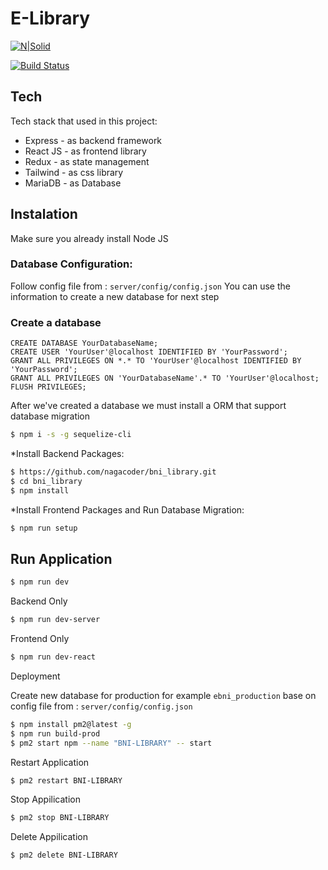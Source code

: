 # E-Library

[![N|Solid](https://cldup.com/dTxpPi9lDf.thumb.png)](https://nodesource.com/products/nsolid)

[![Build Status](https://travis-ci.org/joemccann/dillinger.svg?branch=master)](https://travis-ci.org/joemccann/dillinger)

## Tech

Tech stack that used in this project:

- Express - as backend framework
- React JS - as frontend library
- Redux - as state management
- Tailwind - as css library
- MariaDB - as Database

## Instalation

Make sure you already install Node JS

### Database Configuration:

Follow config file from :
`server/config/config.json`
You can use the information to create a new database for next step

### Create a database

```
CREATE DATABASE YourDatabaseName;
CREATE USER 'YourUser'@localhost IDENTIFIED BY 'YourPassword';
GRANT ALL PRIVILEGES ON *.* TO 'YourUser'@localhost IDENTIFIED BY 'YourPassword';
GRANT ALL PRIVILEGES ON 'YourDatabaseName'.* TO 'YourUser'@localhost;
FLUSH PRIVILEGES;
```

After we've created a database we must install a ORM that support database migration

```sh
$ npm i -s -g sequelize-cli
```

\*Install Backend Packages:

```sh
$ https://github.com/nagacoder/bni_library.git
$ cd bni_library
$ npm install
```

\*Install Frontend Packages and Run Database Migration:

```sh
$ npm run setup
```

## Run Application

```sh
$ npm run dev
```

Backend Only

```sh
$ npm run dev-server
```

Frontend Only

```sh
$ npm run dev-react
```

Deployment

Create new database for production for example `ebni_production` base on config file from :
`server/config/config.json`

```sh
$ npm install pm2@latest -g
$ npm run build-prod
$ pm2 start npm --name "BNI-LIBRARY" -- start
```

Restart Application

```sh
$ pm2 restart BNI-LIBRARY
```

Stop Appilication

```sh
$ pm2 stop BNI-LIBRARY
```

Delete Appilication

```sh
$ pm2 delete BNI-LIBRARY
```
